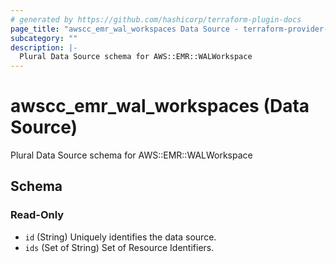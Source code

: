 ```yaml
---
# generated by https://github.com/hashicorp/terraform-plugin-docs
page_title: "awscc_emr_wal_workspaces Data Source - terraform-provider-awscc"
subcategory: ""
description: |-
  Plural Data Source schema for AWS::EMR::WALWorkspace
---
```


# awscc_emr_wal_workspaces (Data Source)

Plural Data Source schema for AWS::EMR::WALWorkspace



<!-- schema generated by tfplugindocs -->
## Schema

### Read-Only

- `id` (String) Uniquely identifies the data source.
- `ids` (Set of String) Set of Resource Identifiers.
